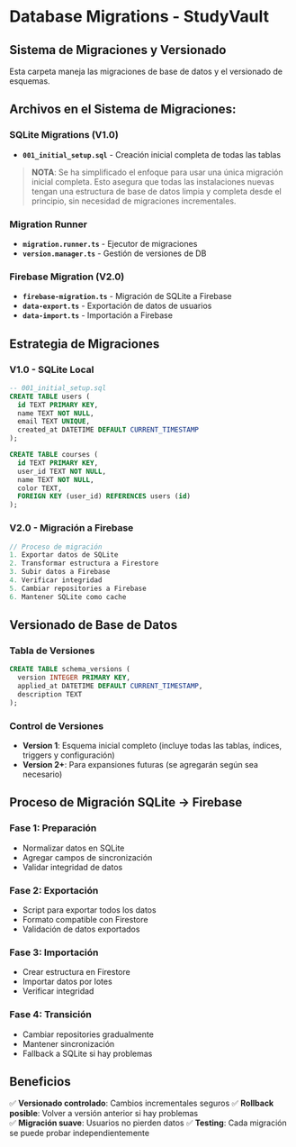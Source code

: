 # Database Migrations - StudyVault

## Sistema de Migraciones y Versionado

Esta carpeta maneja las migraciones de base de datos y el versionado de esquemas.

## Archivos en el Sistema de Migraciones:

### SQLite Migrations (V1.0)
- **`001_initial_setup.sql`** - Creación inicial completa de todas las tablas

> **NOTA**: Se ha simplificado el enfoque para usar una única migración inicial completa.
> Esto asegura que todas las instalaciones nuevas tengan una estructura de base de datos
> limpia y completa desde el principio, sin necesidad de migraciones incrementales.

### Migration Runner
- **`migration.runner.ts`** - Ejecutor de migraciones
- **`version.manager.ts`** - Gestión de versiones de DB

### Firebase Migration (V2.0)
- **`firebase-migration.ts`** - Migración de SQLite a Firebase
- **`data-export.ts`** - Exportación de datos de usuarios
- **`data-import.ts`** - Importación a Firebase

## Estrategia de Migraciones

### V1.0 - SQLite Local
```sql
-- 001_initial_setup.sql
CREATE TABLE users (
  id TEXT PRIMARY KEY,
  name TEXT NOT NULL,
  email TEXT UNIQUE,
  created_at DATETIME DEFAULT CURRENT_TIMESTAMP
);

CREATE TABLE courses (
  id TEXT PRIMARY KEY,
  user_id TEXT NOT NULL,
  name TEXT NOT NULL,
  color TEXT,
  FOREIGN KEY (user_id) REFERENCES users (id)
);
```

### V2.0 - Migración a Firebase
```typescript
// Proceso de migración
1. Exportar datos de SQLite
2. Transformar estructura a Firestore
3. Subir datos a Firebase
4. Verificar integridad
5. Cambiar repositories a Firebase
6. Mantener SQLite como cache
```

## Versionado de Base de Datos

### Tabla de Versiones
```sql
CREATE TABLE schema_versions (
  version INTEGER PRIMARY KEY,
  applied_at DATETIME DEFAULT CURRENT_TIMESTAMP,
  description TEXT
);
```

### Control de Versiones
- **Version 1**: Esquema inicial completo (incluye todas las tablas, índices, triggers y configuración)
- **Version 2+**: Para expansiones futuras (se agregarán según sea necesario)

## Proceso de Migración SQLite → Firebase

### Fase 1: Preparación
- Normalizar datos en SQLite
- Agregar campos de sincronización
- Validar integridad de datos

### Fase 2: Exportación
- Script para exportar todos los datos
- Formato compatible con Firestore
- Validación de datos exportados

### Fase 3: Importación
- Crear estructura en Firestore
- Importar datos por lotes
- Verificar integridad

### Fase 4: Transición
- Cambiar repositories gradualmente
- Mantener sincronización
- Fallback a SQLite si hay problemas

## Beneficios

✅ **Versionado controlado**: Cambios incrementales seguros
✅ **Rollback posible**: Volver a versión anterior si hay problemas  
✅ **Migración suave**: Usuarios no pierden datos
✅ **Testing**: Cada migración se puede probar independientemente
